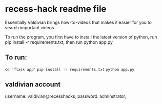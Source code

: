 # recess-hack readme file

Essentially Valdivian brings how-to-videos that makes it easier for you to search important videos

To run the program, you first have to install the latest version of python, run pip install -r requirements.txt, then run python app.py

## To run:
`cd 'flask app'`
`pip install -r requirements.txt`
`python app.py`

## valdivian account
username: valdivian@recesshacks;
password: adminstrator;
